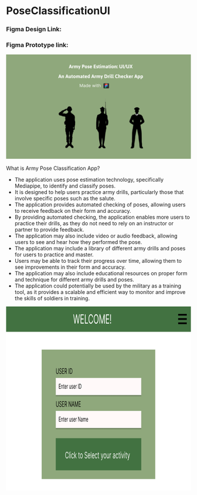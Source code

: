 # PoseClassificationUI

### Figma Design Link:
### Figma Prototype link: 

<img src = "https://github.com/JainShreya26/PoseClassificationUI/blob/main/UI-designs/TV%20-%2010.png" />
 
What is Army Pose Classification App? 

* The application uses pose estimation technology, specifically Mediapipe, to identify and classify poses.
* It is designed to help users practice army drills, particularly those that involve specific poses such as the salute.
* The application provides automated checking of poses, allowing users to receive feedback on their form and accuracy.
* By providing automated checking, the application enables more users to practice their drills, as they do not need to rely on an instructor or partner to provide feedback.
* The application may also include video or audio feedback, allowing users to see and hear how they performed the pose.
* The application may include a library of different army drills and poses for users to practice and master.
* Users may be able to track their progress over time, allowing them to see improvements in their form and accuracy.
* The application may also include educational resources on proper form and technique for different army drills and poses.
* The application could potentially be used by the military as a training tool, as it provides a scalable and efficient way to monitor and improve the skills of soldiers in training.

<img src = "https://github.com/JainShreya26/PoseClassificationUI/blob/main/UI-designs/TV%20-%201.png" width ="900" height="500"/>

